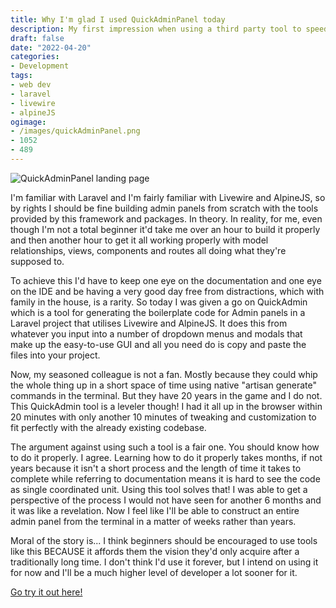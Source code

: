 ```yaml
---
title: Why I'm glad I used QuickAdminPanel today
description: My first impression when using a third party tool to speed up the development process of a Laravel web app.
draft: false
date: "2022-04-20"
categories:
- Development
tags:
- web dev
- laravel
- livewire
- alpineJS
ogimage:
- /images/quickAdminPanel.png
- 1052
- 489
---
```


![QuickAdminPanel landing page](/images/quickAdminPanel.png)

I'm familiar with Laravel and I'm fairly familiar with Livewire and AlpineJS, so by rights I should be fine building admin panels from scratch with the tools provided by this framework and packages. In theory. In reality, for me, even though I'm not a total beginner it'd take me over an hour to build it properly and then another hour to get it all working properly with model relationships, views, components and routes all doing what they're supposed to.

To achieve this I'd have to keep one eye on the documentation and one eye on the IDE and be having a very good day free from distractions, which with family in the house, is a rarity. So today I was given a go on QuickAdmin which is a tool for generating the boilerplate code for Admin panels in a Laravel project that utilises Livewire and AlpineJS. It does this from whatever you input into a number of dropdown menus and modals that make up the easy-to-use GUI and all you need do is copy and paste the files into your project.

Now, my seasoned colleague is not a fan. Mostly because they could whip the whole thing up in a short space of time using native "artisan generate" commands in the terminal. But they have 20 years in the game and I do not. This QuickAdmin tool is a leveler though! I had it all up in the browser within 20 minutes with only another 10 minutes of tweaking and customization to fit perfectly with the already existing codebase.

The argument against using such a tool is a fair one. You should know how to do it properly. I agree. Learning how to do it properly takes months, if not years because it isn't a short process and the length of time it takes to complete while referring to documentation means it is hard to see the code as single coordinated unit. Using this tool solves that! I was able to get a perspective of the process I would not have seen for another 6 months and it was like a revelation. Now I feel like I'll be able to construct an entire admin panel from the terminal in a matter of weeks rather than years.

Moral of the story is... I think beginners should be encouraged to use tools like this BECAUSE it affords them the vision they'd only acquire after a traditionally long time. I don't think I'd use it forever, but I intend on using it for now and I'll be a much higher level of developer a lot sooner for it.

[Go try it out here!](https://quickadminpanel.com/)
